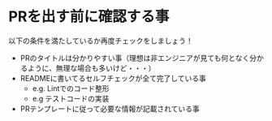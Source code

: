 # PRを出す前に確認する事

以下の条件を満たしているか再度チェックをしましょう！

- PRのタイトルは分かりやすい事（理想は非エンジニアが見ても何となく分かるように、無理な場合も多いけど・・・）
- READMEに書いてるセルフチェックが全て完了している事
  - e.g. Lintでのコード整形
  - e.g テストコードの実装
- PRテンプレートに従って必要な情報が記載されている事
